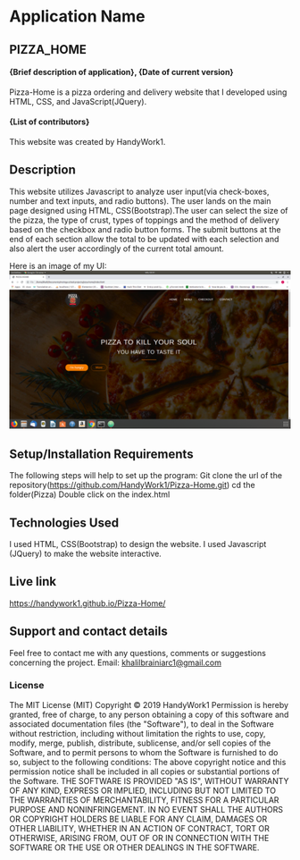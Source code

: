 # Application Name
## PIZZA_HOME

#### {Brief description of application}, {Date of current version}
Pizza-Home is a pizza ordering and delivery website that I developed using HTML, CSS, and JavaScript(JQuery).

#### **{List of contributors}**
This website was created by HandyWork1.

## Description
This website utilizes Javascript to analyze user input(via check-boxes, number and text inputs, and radio buttons). The user lands on the main page designed using HTML, CSS(Bootstrap).The user can select the size of the pizza, the type of crust, types of toppings and the method of delivery based on the checkbox and radio button forms. The submit buttons at the end of each section allow the total to be updated with each selection and also alert the user accordingly of the current total amount.

Here is an image of my UI:
![](screenshot.png)

## Setup/Installation Requirements
The following steps will help to set up the program:
Git clone the url of the repository(https://github.com/HandyWork1/Pizza-Home.git)
cd the folder(Pizza)
Double click on the index.html


## Technologies Used
I used HTML, CSS(Bootstrap) to design the website. I used Javascript (JQuery) to make the website interactive.

## Live link
https://handywork1.github.io/Pizza-Home/

## Support and contact details
Feel free to contact me with any questions, comments or suggestions concerning the project.
Email: khalilbrainiarc1@gmail.com
### License
The MIT License (MIT)
Copyright © 2019 HandyWork1
Permission is hereby granted, free of charge, to any person obtaining a copy of this software and associated documentation files (the "Software"), to deal in the Software without restriction, including without limitation the rights to use, copy, modify, merge, publish, distribute, sublicense, and/or sell copies of the Software, and to permit persons to whom the Software is furnished to do so, subject to the following conditions:
The above copyright notice and this permission notice shall be included in all copies or substantial portions of the Software.
THE SOFTWARE IS PROVIDED "AS IS", WITHOUT WARRANTY OF ANY KIND, EXPRESS OR IMPLIED, INCLUDING BUT NOT LIMITED TO THE WARRANTIES OF MERCHANTABILITY, FITNESS FOR A PARTICULAR PURPOSE AND NONINFRINGEMENT. IN NO EVENT SHALL THE AUTHORS OR COPYRIGHT HOLDERS BE LIABLE FOR ANY CLAIM, DAMAGES OR OTHER LIABILITY, WHETHER IN AN ACTION OF CONTRACT, TORT OR OTHERWISE, ARISING FROM, OUT OF OR IN CONNECTION WITH THE SOFTWARE OR THE USE OR OTHER DEALINGS IN THE SOFTWARE.
